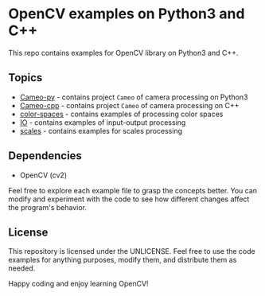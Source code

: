 # OpenCV examples on Python3 and C++

This repo contains examples for OpenCV library on Python3 and C++.

## Topics

- [Cameo-py](./Cameo-py/) - contains project `Cameo` of camera processing on Python3
- [Cameo-cpp](./Cameo-cpp/) - contains project `Cameo` of camera processing on C++
- [color-spaces](./color-spaces/) - contains examples of processing color spaces
- [IO](./IO/) - contains examples of input-output processing
- [scales](./scales/) - contains examples for scales processing

## Dependencies

- OpenCV (cv2)

Feel free to explore each example file to grasp the concepts better. You can modify and experiment with the code to see how different changes affect the program's behavior.

## License

This repository is licensed under the UNLICENSE. Feel free to use the code examples for anything purposes, modify them, and distribute them as needed.

Happy coding and enjoy learning OpenCV!
